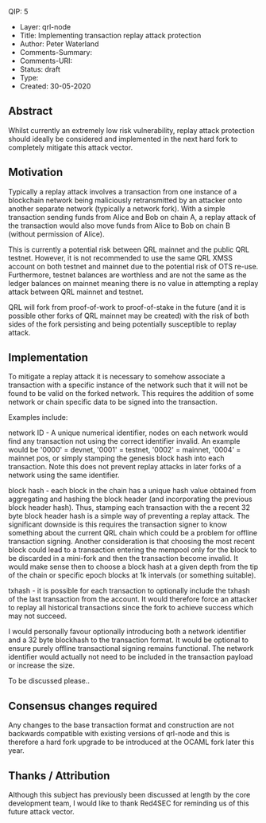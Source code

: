 QIP: 5
* Layer: qrl-node
* Title: Implementing transaction replay attack protection
* Author: Peter Waterland
* Comments-Summary: 
* Comments-URI: 
* Status: draft
* Type: 
* Created: 30-05-2020



## Abstract

Whilst currently an extremely low risk vulnerability, replay attack protection should ideally be considered and implemented in the next hard fork to completely mitigate this attack vector.

## Motivation

Typically a replay attack involves a transaction from one instance of a blockchain network being maliciously retransmitted by an attacker onto another separate network (typically a network fork). With a simple transaction sending funds from Alice and Bob on chain A, a replay attack of the transaction would also move funds from Alice to Bob on chain B (without permission of Alice).

This is currently a potential risk between QRL mainnet and the public QRL testnet. However, it is not recommended to use the same QRL XMSS account on both testnet and mainnet due to the potential risk of OTS re-use. Furthermore, testnet balances are worthless and are not the same as the ledger balances on mainnet meaning there is no value in attempting a replay attack between QRL mainnet and testnet.

QRL will fork from proof-of-work to proof-of-stake in the future (and it is possible other forks of QRL mainnet may be created) with the risk of both sides of the fork persisting and being potentially susceptible to replay attack.

## Implementation

To mitigate a replay attack it is necessary to somehow associate a transaction with a specific instance of the network such that it will not be found to be valid on the forked network. This requires the addition of some network or chain specific data to be signed into the transaction.

Examples include: 

network ID - A unique numerical identifier, nodes on each network would find any transaction not using the correct identifier invalid. An example would be '0000' = devnet, '0001' = testnet, '0002' = mainnet, '0004' = mainnet pos, or simply stamping the genesis block hash into each transaction. Note this does not prevent replay attacks in later forks of a network using the same identifier.

block hash - each block in the chain has a unique hash value obtained from aggregating and hashing the block header (and incorporating the previous block header hash). Thus, stamping each transaction with the a recent 32 byte block header hash is a simple way of preventing a replay attack. The significant downside is this requires the transaction signer to know something about the current QRL chain which could be a problem for offline transaction signing. Another consideration is that choosing the most recent block could lead to a transaction entering the mempool only for the block to be discarded in a mini-fork and then the transaction become invalid. It would make sense then to choose a block hash at a given depth from the tip of the chain or specific epoch blocks at 1k intervals (or something suitable).
 
txhash - it is possible for each transaction to optionally include the txhash of the last transaction from the account. It would therefore force an attacker to replay all historical transactions since the fork to achieve success which may not succeed.

I would personally favour optionally introducing both a network identifier and a 32 byte blockhash to the transaction format. It would be optional to ensure purely offline transactional signing remains functional. The network identifier would actually not need to be included in the transaction payload or increase the size.

To be discussed please..

## Consensus changes required

Any changes to the base transaction format and construction are not backwards compatible with existing versions of qrl-node and this is therefore a hard fork upgrade to be introduced at the OCAML fork later this year.

## Thanks / Attribution

Although this subject has previously been discussed at length by the core development team, I would like to thank Red4SEC for reminding us of this future attack vector.
